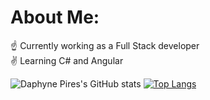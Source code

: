 #  About Me:
☝️ Currently working as a Full Stack developer<br> ✌️ Learning C# and Angular <br> 

![Daphyne Pires's GitHub stats](https://github-readme-stats.vercel.app/api?username=Daphyne-Pires&show_icons=true&theme=moltack)
[![Top Langs](https://github-readme-stats.vercel.app/api/top-langs/?username=Daphyne-Pires&layout=compact&show_icons=tru&theme=moltack)](https://github.com/Daphyne-Pires/github-readme-stats)
